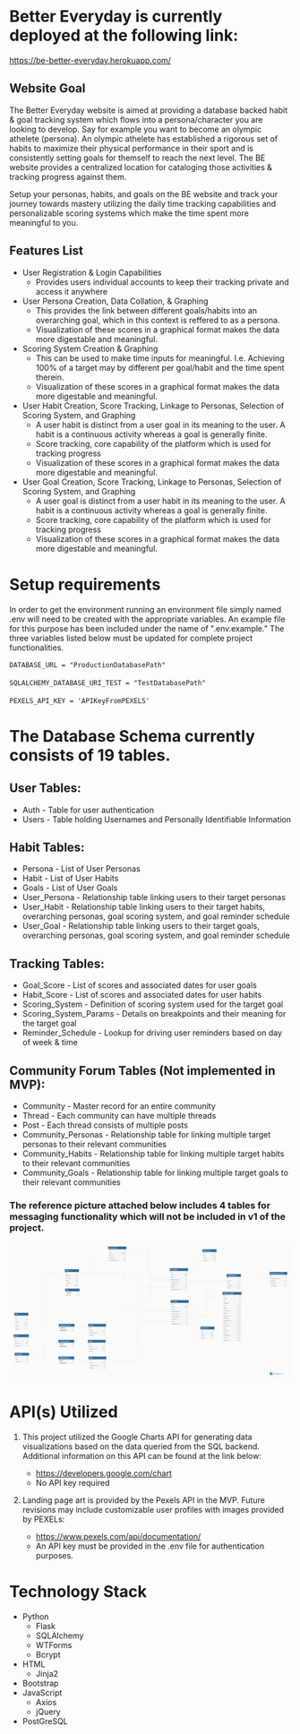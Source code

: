 # Better Everyday is currently deployed at the following link:
https://be-better-everyday.herokuapp.com/ 

## Website Goal
The Better Everyday website is aimed at providing a database backed habit & goal tracking system which flows into a persona/character you are looking to develop.  Say for example you want to become an olympic athelete (persona).  An olympic athelete has established a rigorous set of habits to maximize their physical performance in their sport and is consistently setting goals for themself to reach the next level.  The BE website provides a centralized location for cataloging those activities & tracking progress against them. 

Setup your personas, habits, and goals on the BE website and track your journey towards mastery utilizing the daily time tracking capabilities and personalizable scoring systems which make the time spent more meaningful to you.  

## Features List
   - User Registration & Login Capabilities
      - Provides users individual accounts to keep their tracking private and access it anywhere
   - User Persona Creation, Data Collation, & Graphing
      - This provides the link between different goals/habits into an overarching goal, which in this context is reffered to as a persona.
      - Visualization of these scores in a graphical format makes the data more digestable and meaningful.
   - Scoring System Creation & Graphing
      - This can be used to make time inputs for meaningful.  I.e. Achieving 100% of a target may by different per goal/habit and the time spent therein.
      - Visualization of these scores in a graphical format makes the data more digestable and meaningful.
   - User Habit Creation, Score Tracking, Linkage to Personas, Selection of Scoring System, and Graphing
      - A user habit is distinct from a user goal in its meaning to the user.  A habit is a continuous activity whereas a goal is generally finite.
      - Score tracking, core capability of the platform which is used for tracking progress
      - Visualization of these scores in a graphical format makes the data more digestable and meaningful.
   - User Goal Creation, Score Tracking, Linkage to Personas, Selection of Scoring System, and Graphing
      - A user goal is distinct from a user habit in its meaning to the user.  A habit is a continuous activity whereas a goal is generally finite.
      - Score tracking, core capability of the platform which is used for tracking progress
      - Visualization of these scores in a graphical format makes the data more digestable and meaningful.

# Setup requirements
In order to get the environment running an environment file simply named .env will need to be created with the appropriate variables.  An example file for this purpose has been included under the name of ".env.example."  The three variables listed below must be updated for complete project functionalities.
```
DATABASE_URL = "ProductionDatabasePath"

SQLALCHEMY_DATABASE_URI_TEST = "TestDatabasePath"

PEXELS_API_KEY = 'APIKeyFromPEXELS'
```

# The Database Schema currently consists of 19 tables.

## User Tables:
- Auth - Table for user authentication
- Users - Table holding Usernames and Personally Identifiable Information

## Habit Tables:
- Persona - List of User Personas
- Habit - List of User Habits
- Goals - List of User Goals
- User_Persona - Relationship table linking users to their target personas
- User_Habit - Relationship table linking users to their target habits, overarching personas, goal scoring system, and goal reminder schedule
- User_Goal - Relationship table linking users to their target goals, overarching personas, goal scoring system, and goal reminder schedule

## Tracking Tables:
- Goal_Score - List of scores and associated dates for user goals
- Habit_Score - List of scores and associated dates for user habits
- Scoring_System - Definition of scoring system used for the target goal
- Scoring_System_Params - Details on breakpoints and their meaning for the target goal
- Reminder_Schedule - Lookup for driving user reminders based on day of week & time

## Community Forum Tables (Not implemented in MVP):
- Community - Master record for an entire community
- Thread - Each community can have multiple threads
- Post - Each thread consists of multiple posts
- Community_Personas - Relationship table for linking multiple target personas to their relevant communities
- Community_Habits - Relationship table for linking multiple target habits to their relevant communities
- Community_Goals - Relationship table for linking multiple target goals to their relevant communities

### The reference picture attached below includes 4 tables for messaging functionality which will not be included in v1 of the project.
![DB Schema](application/DB_Schema.png "Better Everyday Database Schema")


# API(s) Utilized

1. This project utilized the Google Charts API for generating data visualizations based on the data queried from the SQL backend. Additional information on this API can be found at the link below:
    - https://developers.google.com/chart
    - No API key required

2. Landing page art is provided by the Pexels API in the MVP.  Future revisions may include customizable user profiles with images provided by PEXELs:
   - https://www.pexels.com/api/documentation/ 
   - An API key must be provided in the .env file for authentication purposes.


# Technology Stack
   - Python
      - Flask
      - SQLAlchemy
      - WTForms
      - Bcrypt
   - HTML
      - Jinja2
   - Bootstrap
   - JavaScript
      - Axios
      - jQuery
   - PostGreSQL
   
